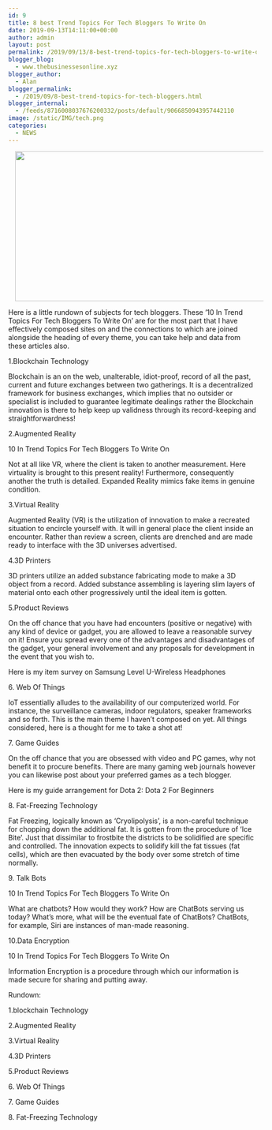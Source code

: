 ```yaml
---
id: 9
title: 8 best Trend Topics For Tech Bloggers To Write On
date: 2019-09-13T14:11:00+00:00
author: admin
layout: post
permalink: /2019/09/13/8-best-trend-topics-for-tech-bloggers-to-write-on/
blogger_blog:
  - www.thebusinessesonline.xyz
blogger_author:
  - Alan
blogger_permalink:
  - /2019/09/8-best-trend-topics-for-tech-bloggers.html
blogger_internal:
  - /feeds/8716008037676200332/posts/default/9066850943957442110
image: /static/IMG/tech.png
categories:
  - NEWS
---
```

<div dir="ltr" style="text-align: left;">
  <div style="clear: both; text-align: center;">
    <a href="http://thebusinessesonline.xyz/wp-content/uploads/2019/09/tech.png" style="margin-left: 1em; margin-right: 1em;"><img border="0" data-original-height="337" data-original-width="706" height="304" src="http://thebusinessesonline.xyz/wp-content/uploads/2019/09/tech-300x143.png" width="640" /></a>
  </div>
  
  <p>
    Here is a little rundown of subjects for tech bloggers. These &#8217;10 In Trend Topics For Tech Bloggers To Write On&#8217; are for the most part that I have effectively composed sites on and the connections to which are joined alongside the heading of every theme, you can take help and data from these articles also.
  </p>
  
  <p>
    1.Blockchain Technology
  </p>
  
  <p>
    Blockchain is an on the web, unalterable, idiot-proof, record of all the past, current and future exchanges between two gatherings. It is a decentralized framework for business exchanges, which implies that no outsider or specialist is included to guarantee legitimate dealings rather the Blockchain innovation is there to help keep up validness through its record-keeping and straightforwardness!
  </p>
  
  <p>
    2.Augmented Reality
  </p>
  
  <p>
    10 In Trend Topics For Tech Bloggers To Write On
  </p>
  
  <p>
    Not at all like VR, where the client is taken to another measurement. Here virtuality is brought to this present reality! Furthermore, consequently another the truth is detailed. Expanded Reality mimics fake items in genuine condition.
  </p>
  
  <p>
    3.Virtual Reality
  </p>
  
  <p>
    Augmented Reality (VR) is the utilization of innovation to make a recreated situation to encircle yourself with. It will in general place the client inside an encounter. Rather than review a screen, clients are drenched and are made ready to interface with the 3D universes advertised.
  </p>
  
  <p>
    4.3D Printers
  </p>
  
  <p>
    3D printers utilize an added substance fabricating mode to make a 3D object from a record. Added substance assembling is layering slim layers of material onto each other progressively until the ideal item is gotten.
  </p>
  
  <p>
    5.Product Reviews
  </p>
  
  <p>
    On the off chance that you have had encounters (positive or negative) with any kind of device or gadget, you are allowed to leave a reasonable survey on it! Ensure you spread every one of the advantages and disadvantages of the gadget, your general involvement and any proposals for development in the event that you wish to.
  </p>
  
  <p>
    Here is my item survey on Samsung Level U-Wireless Headphones
  </p>
  
  <p>
    6. Web Of Things
  </p>
  
  <p>
    IoT essentially alludes to the availability of our computerized world. For instance, the surveillance cameras, indoor regulators, speaker frameworks and so forth. This is the main theme I haven&#8217;t composed on yet. All things considered, here is a thought for me to take a shot at!
  </p>
  
  <p>
    7. Game Guides
  </p>
  
  <p>
    On the off chance that you are obsessed with video and PC games, why not benefit it to procure benefits. There are many gaming web journals however you can likewise post about your preferred games as a tech blogger.
  </p>
  
  <p>
    Here is my guide arrangement for Dota 2: Dota 2 For Beginners
  </p>
  
  <p>
    8. Fat-Freezing Technology
  </p>
  
  <p>
    Fat Freezing, logically known as &#8216;Cryolipolysis&#8217;, is a non-careful technique for chopping down the additional fat. It is gotten from the procedure of &#8216;Ice Bite&#8217;. Just that dissimilar to frostbite the districts to be solidified are specific and controlled. The innovation expects to solidify kill the fat tissues (fat cells), which are then evacuated by the body over some stretch of time normally.
  </p>
  
  <p>
    9. Talk Bots
  </p>
  
  <p>
    10 In Trend Topics For Tech Bloggers To Write On
  </p>
  
  <p>
    What are chatbots? How would they work? How are ChatBots serving us today? What&#8217;s more, what will be the eventual fate of ChatBots? ChatBots, for example, Siri are instances of man-made reasoning.
  </p>
  
  <p>
    10.Data Encryption
  </p>
  
  <p>
    10 In Trend Topics For Tech Bloggers To Write On
  </p>
  
  <p>
    Information Encryption is a procedure through which our information is made secure for sharing and putting away.
  </p>
  
  <p>
    Rundown:
  </p>
  
  <p>
    1.blockchain Technology
  </p>
  
  <p>
    2.Augmented Reality
  </p>
  
  <p>
    3.Virtual Reality
  </p>
  
  <p>
    4.3D Printers
  </p>
  
  <p>
    5.Product Reviews
  </p>
  
  <p>
    6. Web Of Things
  </p>
  
  <p>
    7. Game Guides
  </p>
  
  <p>
    8. Fat-Freezing Technology&nbsp;
  </p>
</div>
